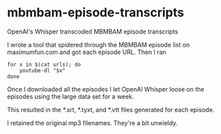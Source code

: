 # mbmbam-episode-transcripts
OpenAI's Whisper transcoded MBMBAM episode transcripts

I wrote a tool that spidered through the MBMBAM episode list on maximumfun.com and got each episode URL.
Then I ran

```
for x in $(cat urls); do 
    youtube-dl "$x"
done
````

Once I downloaded all the episodes I let OpenAI Whisper loose on the episodes using the large data set for a week.

This resulted in the *.srt, *.tyxt, and *.vtt files generated for each episode. 

I retained the original mp3 filenames. They're a bit unwieldy. 
